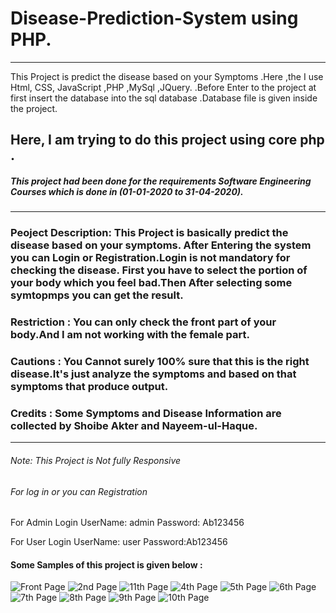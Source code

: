# Disease-Prediction-System using PHP.
<hr>
This Project is predict the disease based on your Symptoms .Here ,the I use Html, CSS, JavaScript ,PHP ,MySql ,JQuery. .Before Enter to the project at first insert the database into the sql database .Database file is given inside the project.

## Here, I am trying to do this project using core php .

##### This project had been done for the requirements Software Engineering Courses which is done in (01-01-2020  to 31-04-2020).

<hr>

### Peoject Description: This Project is basically predict the disease based on your symptoms. After Entering the system you can Login or Registration.Login is not mandatory for checking the disease. First you have to select the portion of your body which you feel bad.Then After selecting some symtopmps you can get the result.

### Restriction : You can only check the front part of your body.And I am not working with the female part.


### Cautions : You Cannot surely 100% sure that this is the right disease.It's just analyze the symptoms and based on that symptoms that produce output.

### Credits : Some Symptoms and Disease Information are collected by Shoibe Akter and Nayeem-ul-Haque.

<hr>

###### Note: This Project is Not fully Responsive 

###### For log in or you can Registration 

For Admin Login UserName: admin 
                Password: Ab123456

For User Login UserName: user
               Password:Ab123456


#### Some Samples of this project is given below :

![Front Page](images/1.PNG)
![2nd Page](images/2.PNG)
![11th Page](images/11.PNG)
![4th Page](images/3.PNG)
![5th Page](images/4.PNG)
![6th Page](images/5.PNG)
![7th Page](images/6.PNG)
![8th Page](images/7.PNG)
![9th Page](images/8.PNG)
![10th Page](images/9.PNG)

